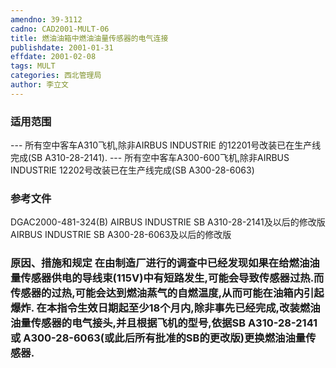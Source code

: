 ```yaml
---
amendno: 39-3112  
cadno: CAD2001-MULT-06  
title: 燃油油箱中燃油油量传感器的电气连接  
publishdate: 2001-01-31  
effdate: 2001-02-08  
tags: MULT  
categories: 西北管理局  
author: 李立文  
---
```

  
### 适用范围  
--- 所有空中客车A310飞机,除非AIRBUS INDUSTRIE 的12201号改装已在生产线完成(SB A310-28-2141). --- 所有空中客车A300-600飞机,除非AIRBUS INDUSTRIE 12202号改装已在生产线完成(SB A300-28-6063)  
  
<!--more-->  
### 参考文件  
DGAC2000-481-324(B) AIRBUS INDUSTRIE SB A310-28-2141及以后的修改版 AIRBUS INDUSTRIE SB A300-28-6063及以后的修改版  
  
### 原因、措施和规定 在由制造厂进行的调查中已经发现如果在给燃油油量传感器供电的导线束(115V)中有短路发生,可能会导致传感器过热.而传感器的过热,可能会达到燃油蒸气的自燃温度,从而可能在油箱内引起爆炸. 在本指令生效日期起至少18个月内,除非事先已经完成,改装燃油油量传感器的电气接头,并且根据飞机的型号,依据SB A310-28-2141或 A300-28-6063(或此后所有批准的SB的更改版)更换燃油油量传感器.  
